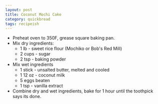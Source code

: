 ```yaml
---
layout: post
title: Coconut Mochi Cake
category: quickbread
tags: recipeish
---
```


- Preheat oven to 350F, grease square baking pan.
- Mix dry ingredients:
  * 1 lb - sweet rice flour (Mochiko or Bob's Red Mill)
  * 2 cups - sugar
  * 2 tsp - baking powder
- Mix wet ingredients
  * 1 stick - unsalted butter, melted and cooled
  * 1 12 oz - coconut milk
  * 5 eggs beaten
  * 1 tsp - vanilla extract
- Combine dry and wet ingredients, bake for 1 hour until the toothpick says its
  done.
